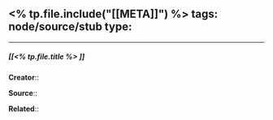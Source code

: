 <% tp.file.include("[[META]]") %>
tags: node/source/stub
type:
- 
---
##### [[<% tp.file.title %> ]]

**Creator**::

**Source**::

**Related**:: 

